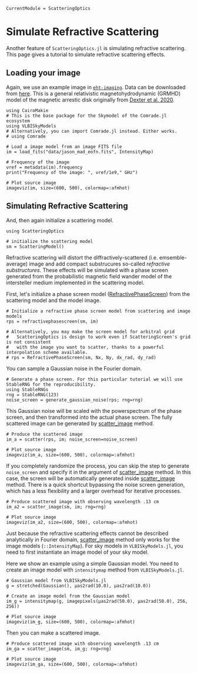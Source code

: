 ```@meta
CurrentModule = ScatteringOptics
```

# Simulate Refractive Scattering
Another feature of `ScatteringOptics.jl` is simulating refractive scattering. This page gives a tutorial to simulate refractive scattering effects. 

## Loading your image
Again, we use an example image in [`eht-imaging`](https://github.com/achael/eht-imaging). Data can be downloaded from [here](data/jason_mad_eofn.fits). This is a general relativistic magnetohydrodynamic (GRMHD) model of the magnetic arrestic disk originally from [Dexter et al. 2020](https://ui.adsabs.harvard.edu/abs/2020MNRAS.494.4168D/abstract).

```@example 1
using CairoMakie
# This is the base package for the Skymodel of the Comrade.jl ecosystem
using VLBISkyModels
# Alternatively, you can import Comrade.jl instead. Either works.
# using Comrade

# Load a image model from an image FITS file
im = load_fits("data/jason_mad_eofn.fits", IntensityMap)

# Frequency of the image
νref = metadata(im).frequency
print("Frequency of the image: ", νref/1e9," GHz")

# Plot source image
imageviz(im, size=(600, 500), colormap=:afmhot)
```

## Simulating Refractive Scattering
And, then again initialize a scattering model.

```@example 1
using ScatteringOptics

# initialize the scattering model
sm = ScatteringModel()
```

Refractive scattering will distort the diffractively-scattered (i.e. emsemble-average) image and add compact substrucures so-called *refractive substructures*.
These effects will be simulated with a phase screen generated from the probabilistic magnetic field wander model of the intersteller medium implemented in the scattering model. 

First, let's initialize a phase screen model ([RefractivePhaseScreen](@ref)) from the scattering model and the model image.
```@example 1
# Initialize a refractive phase screen model from scattering and image models
rps = refractivephasescreen(sm, im) 

# Alternatively, you may make the screen model for arbitral grid
#   ScatteringOptics is design to work even if ScatteringScreen's grid is not consistent
#   with the image you want to scatter, thanks to a powerful interpolation scheme available.
# rps = RefractivePhaseScreen(sm, Nx, Ny, dx_rad, dy_rad) 
```

You can sample a Gaussian noise in the Fourier domain.

```@example 1
# Generate a phase screen. For this particular tutorial we will use StableRNG for the reproducibility.
using StableRNGs 
rng = StableRNG(123)
noise_screen = generate_gaussian_noise(rps; rng=rng)
```

This Gaussian noise will be scaled with the powerspectrum of the phase screen, and then transformed into the actual phase screen. The fully scattered image can be generated by [scatter_image](@ref) method.

```@example 1
# Produce the scattered image
im_a = scatter(rps, im; noise_screen=noise_screen)

# Plot source image
imageviz(im_a, size=(600, 500), colormap=:afmhot)
```

If you completely randomize the process, you can skip the step to generate `noise_screen` and specify it in the argument of [scatter_image](@ref) method. In this case, the screen will be automatically generated inside [scatter_image](@ref) method. There is a quick shortcut bypassing the noise screen generation, which has a less flexibility and a larger overhead for iterative processes.

```@example 1
# Produce scattered image with observing wavelength .13 cm
im_a2 = scatter_image(sm, im; rng=rng)

# Plot source image
imageviz(im_a2, size=(600, 500), colormap=:afmhot)
```

Just because the refractive scattering effects cannot be described analytically in Fourier domain, [scatter_image](@ref) method only works
for the image models (`::IntensityMap`). For sky models in `VLBISkyModels.jl`, you need to first instantiate an image model of your sky model.

Here we show an example using a simple Gaussian model. You need to create an image model with `intensitymap` method from `VLBISkyModels.jl`.

```@example 1
# Gaussian model from VLBISkyModels.jl
g = stretched(Gaussian(), μas2rad(10.0), μas2rad(10.0))

# Create an image model from the Gaussian model
im_g = intensitymap(g, imagepixels(μas2rad(50.0), μas2rad(50.0), 256, 256))

# Plot source image
imageviz(im_g, size=(600, 500), colormap=:afmhot)
```

Then you can make a scattered image.

```@example 1
# Produce scattered image with observing wavelength .13 cm
im_ga = scatter_image(sm, im_g; rng=rng)

# Plot source image
imageviz(im_ga, size=(600, 500), colormap=:afmhot)
```